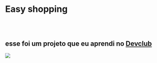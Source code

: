 <h1>Easy shopping</h1>
<br>
<br>
<h2>esse foi um projeto que eu aprendi no <a href="https://rodolfomori.com.br/devclub">Devclub</a></h2>

<img src="https://github.com/alencarpereira/easy-shopping/blob/main/assets/32-print.png?raw=true">
